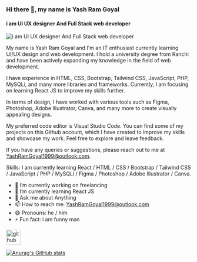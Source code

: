 ### Hi there 👋, my name is Yash Ram Goyal
#### i am UI UX designer And Full Stack web developer
![i am UI UX designer And Full Stack web developer](https://i.ibb.co/6wWXWQQ/stb.png)

 My name is Yash Ram Goyal and I'm an IT enthusiast currently learning UI/UX design and web development. I hold a university degree from Ranchi and have been actively expanding my knowledge in the field of web development.

I have experience in HTML, CSS, Bootstrap, Tailwind CSS, JavaScript, PHP, MySQLi, and many more libraries and frameworks. Currently, I am focusing on learning React JS to improve my skills further.

In terms of design, I have worked with various tools such as Figma, Photoshop, Adobe Illustrator, Canva, and many more to create visually appealing designs.

My preferred code editor is Visual Studio Code. You can find some of my projects on this Github account, which I have created to improve my skills and showcase my work. Feel free to explore and leave feedback.

If you have any queries or suggestions, please reach out to me at YashRamGoyal1999@outlook.com. 

Skills: I am currently learning React / HTML / CSS / Bootstrap / Tailwind CSS / JavaScript / PHP / MySQLi / Figma / Photoshop / Adobe Illustrator / Canva.

- 🔭 I’m currently working on freelancing 
- 🌱 I’m currently learning React JS 
- 💬 Ask me about Anything 
- 📫 How to reach me: YashRamGoyal1999@outlook.com 
- 😄 Pronouns: he / him 
- ⚡ Fun fact: i am funny man 


[<img src='https://cdn.jsdelivr.net/npm/simple-icons@3.0.1/icons/github.svg' alt='github' height='40'>](https://github.com/@YashRamGoyal)  

[![Anurag's GitHub stats](https://github-readme-stats.vercel.app/api?username=YashRamGoyal)](https://github.com/anuraghazra/github-readme-stats)

